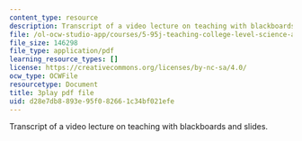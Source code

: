 ```yaml
---
content_type: resource
description: Transcript of a video lecture on teaching with blackboards and slides.
file: /ol-ocw-studio-app/courses/5-95j-teaching-college-level-science-and-engineering-spring-2009/d28e7db8893e95f082661c34bf021efe_QcRteDU9Eco.pdf
file_size: 146298
file_type: application/pdf
learning_resource_types: []
license: https://creativecommons.org/licenses/by-nc-sa/4.0/
ocw_type: OCWFile
resourcetype: Document
title: 3play pdf file
uid: d28e7db8-893e-95f0-8266-1c34bf021efe
---
```

Transcript of a video lecture on teaching with blackboards and slides.